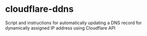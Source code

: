 # cloudflare-ddns
Script and instructions for automatically updating a DNS record for dynamically assigned IP address using Cloudflare API

